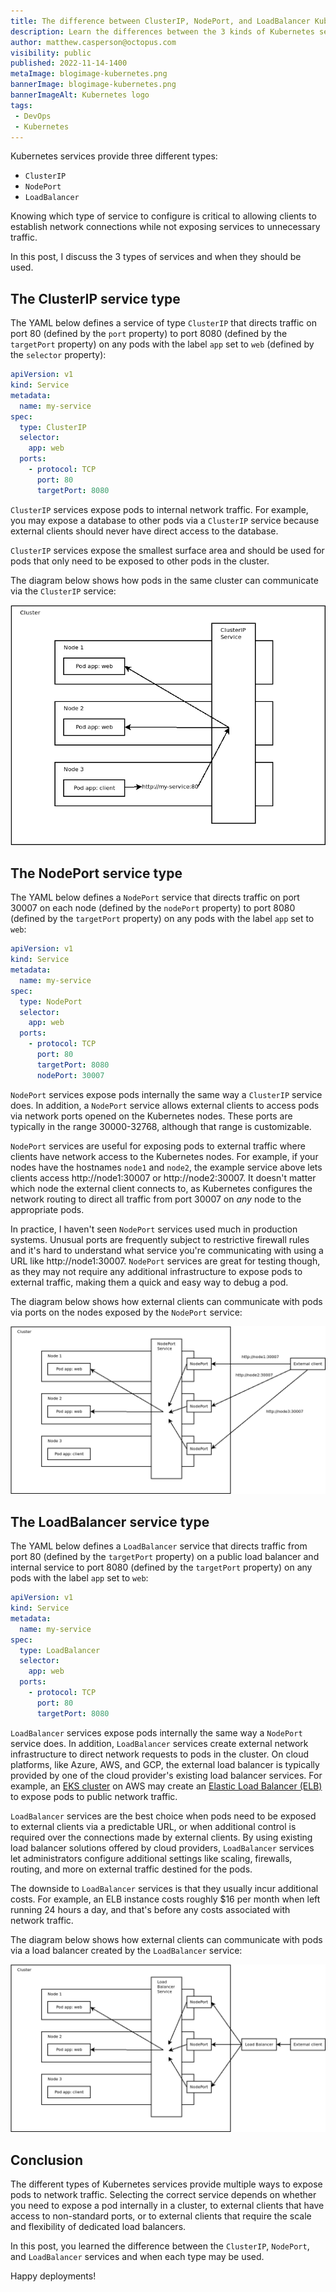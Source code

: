 ```yaml
---
title: The difference between ClusterIP, NodePort, and LoadBalancer Kubernetes services
description: Learn the differences between the 3 kinds of Kubernetes services, ClusterIP, NodePort, and LoadBalancer.
author: matthew.casperson@octopus.com
visibility: public
published: 2022-11-14-1400
metaImage: blogimage-kubernetes.png
bannerImage: blogimage-kubernetes.png
bannerImageAlt: Kubernetes logo
tags:
 - DevOps
 - Kubernetes
---
```


Kubernetes services provide three different types: 

- `ClusterIP` 
- `NodePort` 
- `LoadBalancer`

Knowing which type of service to configure is critical to allowing clients to establish network connections while not exposing services to unnecessary traffic.

In this post, I discuss the 3 types of services and when they should be used.

## The ClusterIP service type

The YAML below defines a service of type `ClusterIP` that directs traffic on port 80 (defined by the `port` property) to port 8080 (defined by the `targetPort` property) on any pods with the label `app` set to `web` (defined by the `selector` property):

```yaml
apiVersion: v1
kind: Service
metadata:
  name: my-service
spec:
  type: ClusterIP
  selector:
    app: web
  ports:
    - protocol: TCP
      port: 80
      targetPort: 8080
```

`ClusterIP` services expose pods to internal network traffic. For example, you may expose a database to other pods via a `ClusterIP` service because external clients should never have direct access to the database.

`ClusterIP` services expose the smallest surface area and should be used for pods that only need to be exposed to other pods in the cluster.

The diagram below shows how pods in the same cluster can communicate via the `ClusterIP` service:

![ClusterIP diagram](clusterip.png "width=500")

## The NodePort service type

The YAML below defines a `NodePort` service that directs traffic on port 30007 on each node (defined by the `nodePort` property) to port 8080 (defined by the `targetPort` property) on any pods with the label `app` set to `web`:

```yaml
apiVersion: v1
kind: Service
metadata:
  name: my-service
spec:
  type: NodePort
  selector:
    app: web
  ports:
    - protocol: TCP
      port: 80
      targetPort: 8080
      nodePort: 30007
```

`NodePort` services expose pods internally the same way a `ClusterIP` service does. In addition, a `NodePort` service allows external clients to access pods via network ports opened on the Kubernetes nodes. These ports are typically in the range 30000-32768, although that range is customizable.

`NodePort` services are useful for exposing pods to external traffic where clients have network access to the Kubernetes nodes. For example, if your nodes have the hostnames `node1` and `node2`, the example service above lets clients access http://node1:30007 or http://node2:30007. It doesn't matter which node the external client connects to, as Kubernetes configures the network routing to direct all traffic from port 30007 on *any* node to the appropriate pods.

In practice, I haven't seen `NodePort` services used much in production systems. Unusual ports are frequently subject to restrictive firewall rules and it's hard to understand what service you're communicating with using a URL like http://node1:30007. `NodePort` services are great for testing though, as they may not require any additional infrastructure to expose pods to external traffic, making them a quick and easy way to debug a pod.

The diagram below shows how external clients can communicate with pods via ports on the nodes exposed by the `NodePort` service:

![Diagram with boxes and arrows showing how external clients can communicate with pods via ports](nodeport.png "width=500")

## The LoadBalancer service type

The YAML below defines a `LoadBalancer` service that directs traffic from port 80 (defined by the `targetPort` property) on a public load balancer and internal service to port 8080 (defined by the `targetPort` property) on any pods with the label `app` set to `web`:

```yaml
apiVersion: v1
kind: Service
metadata:
  name: my-service
spec:
  type: LoadBalancer
  selector:
    app: web
  ports:
    - protocol: TCP
      port: 80
      targetPort: 8080
```

`LoadBalancer` services expose pods internally the same way a `NodePort` service does. In addition, `LoadBalancer` services create external network infrastructure to direct network requests to pods in the cluster. On cloud platforms, like Azure, AWS, and GCP, the external load balancer is typically provided by one of the cloud provider's existing load balancer services. For example, an [EKS cluster](https://aws.amazon.com/eks/) on AWS may create an [Elastic Load Balancer (ELB)](https://aws.amazon.com/elasticloadbalancing/) to expose pods to public network traffic.

`LoadBalancer` services are the best choice when pods need to be exposed to external clients via a predictable URL, or when additional control is required over the connections made by external clients. By using existing load balancer solutions offered by cloud providers, `LoadBalancer` services let administrators configure additional settings like scaling, firewalls, routing, and more on external traffic destined for the pods.

The downside to `LoadBalancer` services is that they usually incur additional costs. For example, an ELB instance costs roughly $16 per month when left running 24 hours a day, and that's before any costs associated with network traffic.

The diagram below shows how external clients can communicate with pods via a load balancer created by the `LoadBalancer` service:

![Diagram showing how external clients can communicate with pods via a load balancer](loadbalancer.png "width=500")

## Conclusion

The different types of Kubernetes services provide multiple ways to expose pods to network traffic. Selecting the correct service depends on whether you need to expose a pod internally in a cluster, to external clients that have access to non-standard ports, or to external clients that require the scale and flexibility of dedicated load balancers. 

In this post, you learned the difference between the `ClusterIP`, `NodePort`, and `LoadBalancer` services and when each type may be used.

Happy deployments!